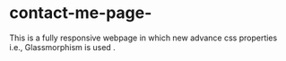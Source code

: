 # contact-me-page-
This is a fully responsive webpage in which new advance css properties i.e., Glassmorphism is used .
